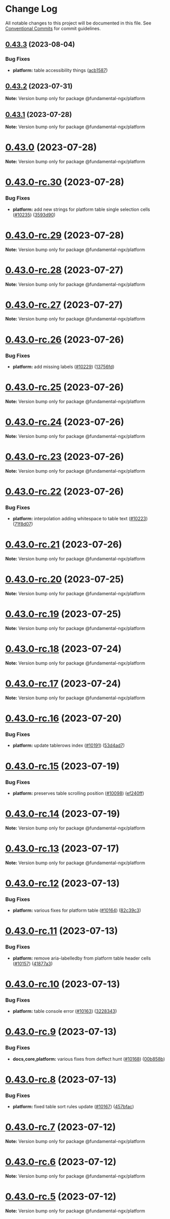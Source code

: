 # Change Log

All notable changes to this project will be documented in this file.
See [Conventional Commits](https://conventionalcommits.org) for commit guidelines.

## [0.43.3](https://github.com/SAP/fundamental-ngx/compare/v0.43.2...v0.43.3) (2023-08-04)


### Bug Fixes

* **platform:** table accessibility things ([acb1587](https://github.com/SAP/fundamental-ngx/commit/acb1587a636c28f5a765e0584a5e95e4ad7ab0b8))





## [0.43.2](https://github.com/SAP/fundamental-ngx/compare/v0.43.1...v0.43.2) (2023-07-31)

**Note:** Version bump only for package @fundamental-ngx/platform





## [0.43.1](https://github.com/SAP/fundamental-ngx/compare/v0.43.0...v0.43.1) (2023-07-28)

**Note:** Version bump only for package @fundamental-ngx/platform





# [0.43.0](https://github.com/SAP/fundamental-ngx/compare/v0.43.0-rc.30...v0.43.0) (2023-07-28)

**Note:** Version bump only for package @fundamental-ngx/platform





# [0.43.0-rc.30](https://github.com/SAP/fundamental-ngx/compare/v0.43.0-rc.29...v0.43.0-rc.30) (2023-07-28)


### Bug Fixes

* **platform:** add new strings for platform table single selection cells ([#10235](https://github.com/SAP/fundamental-ngx/issues/10235)) ([3593d90](https://github.com/SAP/fundamental-ngx/commit/3593d90c8cc2184ce393dfd7ed2271c475fce63f))





# [0.43.0-rc.29](https://github.com/SAP/fundamental-ngx/compare/v0.43.0-rc.28...v0.43.0-rc.29) (2023-07-28)

**Note:** Version bump only for package @fundamental-ngx/platform





# [0.43.0-rc.28](https://github.com/SAP/fundamental-ngx/compare/v0.43.0-rc.27...v0.43.0-rc.28) (2023-07-27)

**Note:** Version bump only for package @fundamental-ngx/platform





# [0.43.0-rc.27](https://github.com/SAP/fundamental-ngx/compare/v0.43.0-rc.26...v0.43.0-rc.27) (2023-07-27)

**Note:** Version bump only for package @fundamental-ngx/platform





# [0.43.0-rc.26](https://github.com/SAP/fundamental-ngx/compare/v0.43.0-rc.25...v0.43.0-rc.26) (2023-07-26)


### Bug Fixes

* **platform:** add missing labels ([#10229](https://github.com/SAP/fundamental-ngx/issues/10229)) ([13756fd](https://github.com/SAP/fundamental-ngx/commit/13756fd702c1e2f93564562d7c7f2c7f5fb56ba4))





# [0.43.0-rc.25](https://github.com/SAP/fundamental-ngx/compare/v0.43.0-rc.24...v0.43.0-rc.25) (2023-07-26)

**Note:** Version bump only for package @fundamental-ngx/platform





# [0.43.0-rc.24](https://github.com/SAP/fundamental-ngx/compare/v0.43.0-rc.23...v0.43.0-rc.24) (2023-07-26)

**Note:** Version bump only for package @fundamental-ngx/platform





# [0.43.0-rc.23](https://github.com/SAP/fundamental-ngx/compare/v0.43.0-rc.22...v0.43.0-rc.23) (2023-07-26)

**Note:** Version bump only for package @fundamental-ngx/platform





# [0.43.0-rc.22](https://github.com/SAP/fundamental-ngx/compare/v0.43.0-rc.21...v0.43.0-rc.22) (2023-07-26)


### Bug Fixes

* **platform:** interpolation adding whitespace to table text ([#10223](https://github.com/SAP/fundamental-ngx/issues/10223)) ([71f8d07](https://github.com/SAP/fundamental-ngx/commit/71f8d0775507f3630ac588ea81842dcb84439815))





# [0.43.0-rc.21](https://github.com/SAP/fundamental-ngx/compare/v0.43.0-rc.20...v0.43.0-rc.21) (2023-07-26)

**Note:** Version bump only for package @fundamental-ngx/platform





# [0.43.0-rc.20](https://github.com/SAP/fundamental-ngx/compare/v0.43.0-rc.19...v0.43.0-rc.20) (2023-07-25)

**Note:** Version bump only for package @fundamental-ngx/platform





# [0.43.0-rc.19](https://github.com/SAP/fundamental-ngx/compare/v0.43.0-rc.18...v0.43.0-rc.19) (2023-07-25)

**Note:** Version bump only for package @fundamental-ngx/platform





# [0.43.0-rc.18](https://github.com/SAP/fundamental-ngx/compare/v0.43.0-rc.17...v0.43.0-rc.18) (2023-07-24)

**Note:** Version bump only for package @fundamental-ngx/platform





# [0.43.0-rc.17](https://github.com/SAP/fundamental-ngx/compare/v0.43.0-rc.16...v0.43.0-rc.17) (2023-07-24)

**Note:** Version bump only for package @fundamental-ngx/platform





# [0.43.0-rc.16](https://github.com/SAP/fundamental-ngx/compare/v0.43.0-rc.15...v0.43.0-rc.16) (2023-07-20)


### Bug Fixes

* **platform:** update tablerows index ([#10191](https://github.com/SAP/fundamental-ngx/issues/10191)) ([53d4ad7](https://github.com/SAP/fundamental-ngx/commit/53d4ad7eda3c740129f739b1478f266a1951acf6))





# [0.43.0-rc.15](https://github.com/SAP/fundamental-ngx/compare/v0.43.0-rc.14...v0.43.0-rc.15) (2023-07-19)


### Bug Fixes

* **platform:** preserves table scrolling position ([#10098](https://github.com/SAP/fundamental-ngx/issues/10098)) ([ef240ff](https://github.com/SAP/fundamental-ngx/commit/ef240ffc6bc1a1330c98eb788f314b466daa17b0))





# [0.43.0-rc.14](https://github.com/SAP/fundamental-ngx/compare/v0.43.0-rc.13...v0.43.0-rc.14) (2023-07-19)

**Note:** Version bump only for package @fundamental-ngx/platform





# [0.43.0-rc.13](https://github.com/SAP/fundamental-ngx/compare/v0.43.0-rc.12...v0.43.0-rc.13) (2023-07-17)

**Note:** Version bump only for package @fundamental-ngx/platform





# [0.43.0-rc.12](https://github.com/SAP/fundamental-ngx/compare/v0.43.0-rc.11...v0.43.0-rc.12) (2023-07-13)


### Bug Fixes

* **platform:** various fixes for platform table ([#10164](https://github.com/SAP/fundamental-ngx/issues/10164)) ([82c39c3](https://github.com/SAP/fundamental-ngx/commit/82c39c3ad7415037bfa5860b563e4d33503d75ce))





# [0.43.0-rc.11](https://github.com/SAP/fundamental-ngx/compare/v0.43.0-rc.10...v0.43.0-rc.11) (2023-07-13)


### Bug Fixes

* **platform:** remove aria-labelledby from platform table header cells ([#10157](https://github.com/SAP/fundamental-ngx/issues/10157)) ([41877a3](https://github.com/SAP/fundamental-ngx/commit/41877a3ff4541623d32f0913c261961614d9080e))





# [0.43.0-rc.10](https://github.com/SAP/fundamental-ngx/compare/v0.43.0-rc.9...v0.43.0-rc.10) (2023-07-13)


### Bug Fixes

* **platform:** table console error ([#10163](https://github.com/SAP/fundamental-ngx/issues/10163)) ([3228343](https://github.com/SAP/fundamental-ngx/commit/3228343906f527c1f2b0455ba582af6bc6f7d91f))





# [0.43.0-rc.9](https://github.com/SAP/fundamental-ngx/compare/v0.43.0-rc.8...v0.43.0-rc.9) (2023-07-13)


### Bug Fixes

* **docs,core,platform:** various fixes from deffect hunt ([#10168](https://github.com/SAP/fundamental-ngx/issues/10168)) ([00b858b](https://github.com/SAP/fundamental-ngx/commit/00b858bcfb1a1e6963c36a7d768fe9dcf100a135))





# [0.43.0-rc.8](https://github.com/SAP/fundamental-ngx/compare/v0.43.0-rc.7...v0.43.0-rc.8) (2023-07-13)


### Bug Fixes

* **platform:** fixed table sort rules update ([#10167](https://github.com/SAP/fundamental-ngx/issues/10167)) ([457bfac](https://github.com/SAP/fundamental-ngx/commit/457bfac0dab855012614a02c802366c296479ab5))





# [0.43.0-rc.7](https://github.com/SAP/fundamental-ngx/compare/v0.43.0-rc.6...v0.43.0-rc.7) (2023-07-12)

**Note:** Version bump only for package @fundamental-ngx/platform





# [0.43.0-rc.6](https://github.com/SAP/fundamental-ngx/compare/v0.43.0-rc.5...v0.43.0-rc.6) (2023-07-12)

**Note:** Version bump only for package @fundamental-ngx/platform





# [0.43.0-rc.5](https://github.com/SAP/fundamental-ngx/compare/v0.43.0-rc.4...v0.43.0-rc.5) (2023-07-12)

**Note:** Version bump only for package @fundamental-ngx/platform
